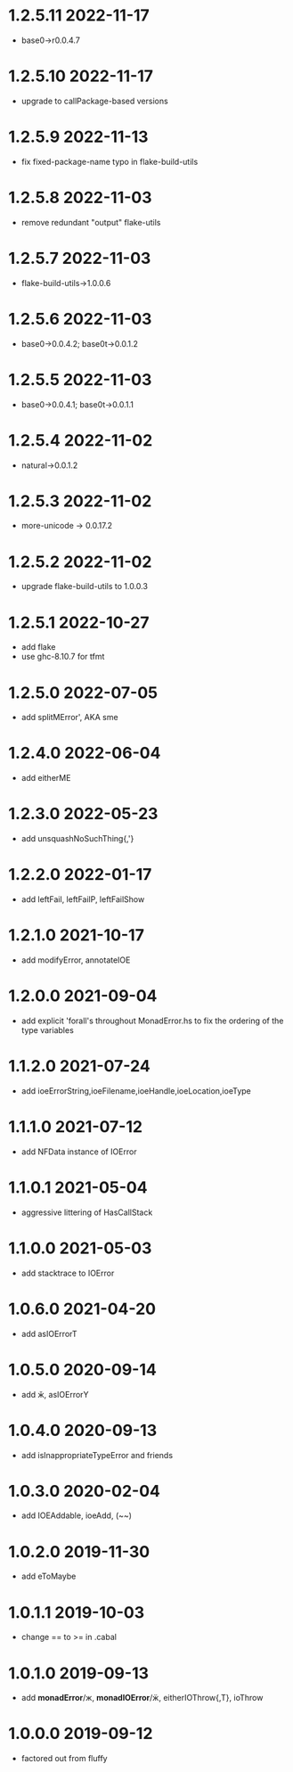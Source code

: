 1.2.5.11 2022-11-17
===================
- base0->r0.0.4.7

1.2.5.10 2022-11-17
===================
- upgrade to callPackage-based versions

1.2.5.9 2022-11-13
==================
- fix fixed-package-name typo in flake-build-utils

1.2.5.8 2022-11-03
==================
- remove redundant "output" flake-utils

1.2.5.7 2022-11-03
==================
- flake-build-utils->1.0.0.6

1.2.5.6 2022-11-03
==================
- base0->0.0.4.2; base0t->0.0.1.2

1.2.5.5 2022-11-03
==================
- base0->0.0.4.1; base0t->0.0.1.1

1.2.5.4 2022-11-02
==================
- natural->0.0.1.2

1.2.5.3 2022-11-02
==================
- more-unicode -> 0.0.17.2

1.2.5.2 2022-11-02
==================
- upgrade flake-build-utils to 1.0.0.3

1.2.5.1 2022-10-27
==================
- add flake
- use ghc-8.10.7 for tfmt

1.2.5.0 2022-07-05
==================
- add splitMError', AKA sme

1.2.4.0 2022-06-04
==================
- add eitherME

1.2.3.0 2022-05-23
==================
- add unsquashNoSuchThing{,'}

1.2.2.0 2022-01-17
==================
- add leftFail, leftFailP, leftFailShow

1.2.1.0 2021-10-17
==================
- add modifyError, annotateIOE

1.2.0.0 2021-09-04
==================
- add explicit 'forall's throughout MonadError.hs to fix the ordering of the
  type variables

1.1.2.0 2021-07-24
==================
- add ioeErrorString,ioeFilename,ioeHandle,ioeLocation,ioeType

1.1.1.0 2021-07-12
==================
- add NFData instance of IOError

1.1.0.1 2021-05-04
==================
- aggressive littering of HasCallStack

1.1.0.0 2021-05-03
==================
- add stacktrace to IOError

1.0.6.0 2021-04-20
==================
- add asIOErrorT

1.0.5.0 2020-09-14
==================
- add ӂ, asIOErrorY

1.0.4.0 2020-09-13
==================
- add isInappropriateTypeError and friends

1.0.3.0 2020-02-04
==================
- add IOEAddable, ioeAdd, (~~)

1.0.2.0 2019-11-30
==================
- add eToMaybe

1.0.1.1 2019-10-03
==================
- change == to >= in .cabal

1.0.1.0 2019-09-13
==================
- add __monadError__/ж, __monadIOError__/ӝ, eitherIOThrow{,T}, ioThrow

1.0.0.0 2019-09-12
==================
- factored out from fluffy
